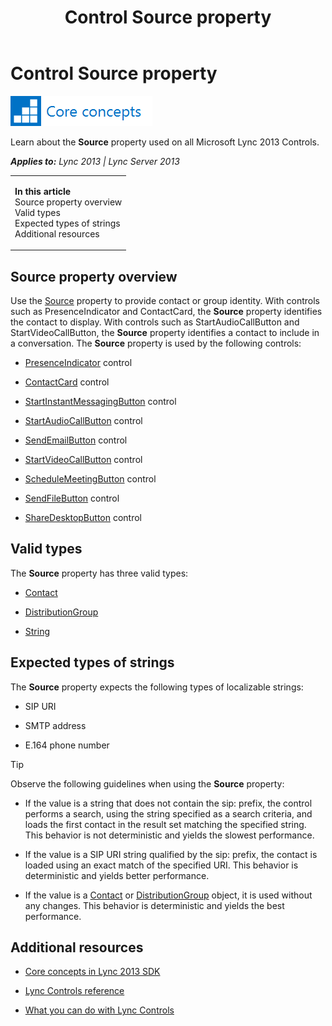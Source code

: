 ﻿---
title: Control Source property
TOCTitle: Control Source property
ms:assetid: 9e1486d8-450b-4bde-9ade-c83e8a83aa53
ms:mtpsurl: https://msdn.microsoft.com/en-us/library/JJ933144(v=office.15)
ms:contentKeyID: 50877280
ms.date: 07/24/2014
mtps_version: v=office.15
---

# Control Source property

![Core concepts](images/JJ933133.mod_icon_CoreConcepts_long(Office.15).png "Core concepts")

Learn about the **Source** property used on all Microsoft Lync 2013 Controls.


_**Applies to:** Lync 2013 | Lync Server 2013_

<table>
<colgroup>
<col style="width: 100%" />
</colgroup>
<tbody>
<tr class="odd">
<td><p><strong>In this article</strong><br />
Source property overview<br />
Valid types<br />
Expected types of strings<br />
Additional resources</p></td>
</tr>
</tbody>
</table>


## Source property overview

Use the [Source](contactbase-source-property-microsoft-lync-controls_1.md) property to provide contact or group identity. With controls such as PresenceIndicator and ContactCard, the **Source** property identifies the contact to display. With controls such as StartAudioCallButton and StartVideoCallButton, the **Source** property identifies a contact to include in a conversation. The **Source** property is used by the following controls:

  - [PresenceIndicator](presenceindicator-class-microsoft-lync-controls_1.md) control

  - [ContactCard](contactcard-class-microsoft-lync-controls_1.md) control

  - [StartInstantMessagingButton](startinstantmessagingbutton-class-microsoft-lync-controls_1.md) control

  - [StartAudioCallButton](startaudiocallbutton-class-microsoft-lync-controls_1.md) control

  - [SendEmailButton](sendemailbutton-class-microsoft-lync-controls_1.md) control

  - [StartVideoCallButton](startvideocallbutton-class-microsoft-lync-controls_1.md) control

  - [ScheduleMeetingButton](schedulemeetingbutton-class-microsoft-lync-controls_1.md) control

  - [SendFileButton](sendfilebutton-class-microsoft-lync-controls.md) control

  - [ShareDesktopButton](sharedesktopbutton-class-microsoft-lync-controls_1.md) control

## Valid types

The **Source** property has three valid types:

  - [Contact](contact-class-microsoft-lync-model_2.md)

  - [DistributionGroup](distributiongroup-class-microsoft-lync-model-group_2.md)

  - [String](http://go.microsoft.com/fwlink/?linkid=131086%26clcid=0x409)

## Expected types of strings

The **Source** property expects the following types of localizable strings:

  - SIP URI

  - SMTP address

  - E.164 phone number


> [!TIP]
> <P>Observe the following guidelines when using the <STRONG>Source</STRONG> property:</P>
> <UL>
> <LI>
> <P>If the value is a string that does not contain the sip: prefix, the control performs a search, using the string specified as a search criteria, and loads the first contact in the result set matching the specified string. This behavior is not deterministic and yields the slowest performance.</P>
> <LI>
> <P>If the value is a SIP URI string qualified by the sip: prefix, the contact is loaded using an exact match of the specified URI. This behavior is deterministic and yields better performance.</P>
> <LI>
> <P>If the value is a <A href="contact-class-microsoft-lync-model_2.md">Contact</A> or <A href="distributiongroup-class-microsoft-lync-model-group_2.md">DistributionGroup</A> object, it is used without any changes. This behavior is deterministic and yields the best performance.</P></LI></UL>



## Additional resources

  - [Core concepts in Lync 2013 SDK](core-concepts-in-lync-2013-sdk.md)

  - [Lync Controls reference](lync-controls-reference.md)

  - [What you can do with Lync Controls](what-you-can-do-with-lync-controls.md)

